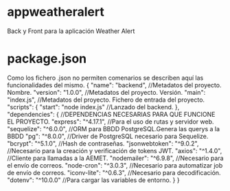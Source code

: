 # appweatheralert
 Back y Front para la aplicación Weather Alert

 # package.json
 Como los fichero .json no permiten comenarios se describen aquí las funcionalidades del mismo.
{
    "name": "backend", //Metadatos del proyecto. Nombre.
    "version": "1.0.0", //Metadatos del proyecto. Versión.
    "main": "index.js", //Metadatos del proyecto. Fichero de entrada del proyecto.
    "scripts": {
      "start": "node index.js" //Lanzado del backend.
    },
    "dependencies": { //DEPENDENCIAS NECESARIAS PARA QUE FUNCIONE EL PROYECTO.
      "express": "^4.17.1", //Para el uso de rutas y servidor web.
      "sequelize": "^6.0.0", //ORM para BBDD PostgreSQL.Genera las querys a la BBDD
      "pg": "^8.0.0", //Driver de PostgreSQL necesario para Sequelize.
      "bcrypt": "^5.1.0", //Hash de contraseñas.
      "jsonwebtoken": "^9.0.2", //Necesario para la creación y verificación de tokens JWT.
      "axios": "^1.4.0", //Cliente para llamadas a la AEMET.
      "nodemailer": "^6.9.8", //Necesario para el envío de correos.
      "node-cron": "^3.0.3", //Necesario para automatizar job de envío de correos.
      "iconv-lite": "^0.6.3", //Necesario para decodificación.
      "dotenv": "^10.0.0" //Para cargar las variables de entorno.
    }
  }

